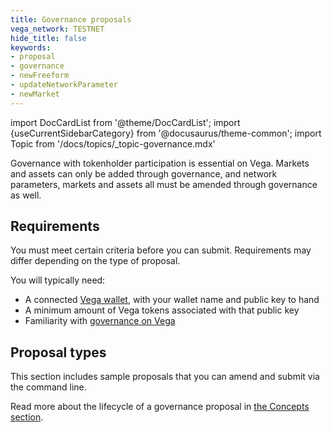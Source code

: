 ```yaml
---
title: Governance proposals
vega_network: TESTNET
hide_title: false
keywords:
- proposal
- governance
- newFreeform
- updateNetworkParameter
- newMarket
---
```

import DocCardList from '@theme/DocCardList';
import {useCurrentSidebarCategory} from '@docusaurus/theme-common';
import Topic from '/docs/topics/_topic-governance.mdx'

<Topic />

Governance with tokenholder participation is essential on Vega. Markets and assets can only be added through governance, and network parameters, markets and assets all must be amended through governance as well.

## Requirements

You must meet certain criteria before you can submit. Requirements may differ depending on the type of proposal.

You will typically need:

- A connected [Vega wallet](../../tools/vega-wallet/index.md), with your wallet name and public key to hand
- A minimum amount of Vega tokens associated with that public key
- Familiarity with [governance on Vega](../../concepts/governance.md)

## Proposal types

This section includes sample proposals that you can amend and submit via the command line.

Read more about the lifecycle of a governance proposal in [the Concepts section](../../concepts/governance.md).

<DocCardList items={useCurrentSidebarCategory().items}/>
